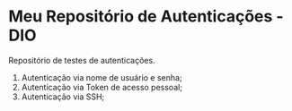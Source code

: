 # Meu Repositório de Autenticações - DIO
Repositório de testes de autenticações.

1. Autenticação via nome de usuário e senha;
2. Autenticação via Token de acesso pessoal;
3. Autenticação via SSH;